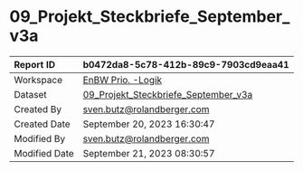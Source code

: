 



# 09_Projekt_Steckbriefe_September_v3a

|Report ID|b0472da8-5c78-412b-89c9-7903cd9eaa41|
| :--- | :--- |
|Workspace|[EnBW Prio. -Logik](../Workspaces/EnBW-Prio.--Logik.md)|
|Dataset|[09_Projekt_Steckbriefe_September_v3a](../Datasets/09_Projekt_Steckbriefe_September_v3a.md)|
|Created By|sven.butz@rolandberger.com|
|Created Date|September 20, 2023 16:30:47|
|Modified By|sven.butz@rolandberger.com|
|Modified Date|September 21, 2023 08:30:57|
